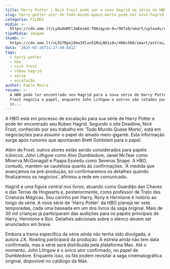 ```yaml
---
title: Harry Potter | Nick Frost pode ser o novo Hagrid na série da HBO
slug: harry-potter-ator-de-todo-mundo-quase-morto-pode-ser-novo-hagrid-na-srie
categoria: FILMES
midia: >-
  https://cdn.ome.lt/LyXwXmMtl2mEesmU-T0Azqyzm-0=/987x0/smart/uploads/conteudo/fotos/hagrid-harry-potter.png
tipoMidia: imagem
thumb: >-
  https://cdn.ome.lt/vL5S7RpejOmu3Xlxn51MuLNU1z8=/480x360/smart/extras/conteudos/hagrid_mhUeZGn.jpg
data: '2025-03-26T11:27:49.641Z'
tags:
  - harry potter
  - hbo
  - nick frost
  - rúbeo hagrid
  - série
  - escalação
author: Pablo Moura
resumo: >-
  A HBO pode ter encontrado seu Hagrid para a nova série de Harry Potter. Nick
  Frost negocia o papel, enquanto John Lithgow e outros são cotados para papéis
  ic...
---
```


A HBO está em processo de escalação para sua série de Harry Potter e pode ter encontrado seu Rúbeo Hagrid. Segundo o site Deadline, Nick Frost, conhecido por seu trabalho em 'Todo Mundo Quase Morto', está em negociações para assumir o papel do amado meio-gigante. Esta informação surge após rumores que apontavam Brett Goldstein para o papel.

Além de Frost, outros atores estão sendo considerados para papéis icônicos: John Lithgow como Alvo Dumbledore, Janet McTeer como Minerva McGonagall e Paapa Essiedu como Severus Snape. A HBO, contudo, mantém-se cautelosa quanto às confirmações. 'À medida que avançamos na pré-produção, só confirmaremos os detalhes quando finalizarmos os negócios', afirmou a rede em comunicado.

Hagrid é uma figura central nos livros, atuando como Guardião das Chaves e das Terras de Hogwarts e, posteriormente, como professor de Trato das Criaturas Mágicas. Seu carinho por Harry, Rony e Hermione é notório ao longo da série. A nova série de 'Harry Potter' da HBO planeja ter sete temporadas, cada uma baseada em um dos livros da saga original. Mais de 30 mil crianças já participaram das audições para os papéis principais de Harry, Hermione e Ron. Detalhes adicionais sobre o elenco devem ser anunciados em breve.

Embora a trama específica da série ainda não tenha sido divulgada, a autora J.K. Rowling participará da produção. A estreia ainda não tem data confirmada, mas a série será distribuída pela plataforma Max. Até o momento, John Lithgow é o único ator confirmado, no papel de Dumbledore. Enquanto isso, os fãs podem revisitar a saga cinematográfica original, disponível no catálogo da Max.
